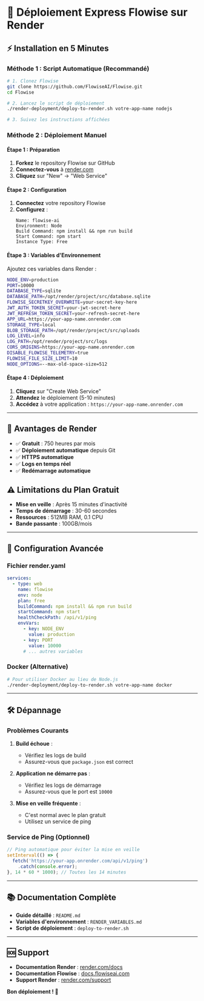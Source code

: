 # 🚀 Déploiement Express Flowise sur Render

## ⚡ Installation en 5 Minutes

### Méthode 1 : Script Automatique (Recommandé)

```bash
# 1. Clonez Flowise
git clone https://github.com/FlowiseAI/Flowise.git
cd Flowise

# 2. Lancez le script de déploiement
./render-deployment/deploy-to-render.sh votre-app-name nodejs

# 3. Suivez les instructions affichées
```

### Méthode 2 : Déploiement Manuel

#### Étape 1 : Préparation
1. **Forkez** le repository Flowise sur GitHub
2. **Connectez-vous** à [render.com](https://render.com/)
3. **Cliquez** sur "New" → "Web Service"

#### Étape 2 : Configuration
1. **Connectez** votre repository Flowise
2. **Configurez** :
   ```
   Name: flowise-ai
   Environment: Node
   Build Command: npm install && npm run build
   Start Command: npm start
   Instance Type: Free
   ```

#### Étape 3 : Variables d'Environnement
Ajoutez ces variables dans Render :

```bash
NODE_ENV=production
PORT=10000
DATABASE_TYPE=sqlite
DATABASE_PATH=/opt/render/project/src/database.sqlite
FLOWISE_SECRETKEY_OVERWRITE=your-secret-key-here
JWT_AUTH_TOKEN_SECRET=your-jwt-secret-here
JWT_REFRESH_TOKEN_SECRET=your-refresh-secret-here
APP_URL=https://your-app-name.onrender.com
STORAGE_TYPE=local
BLOB_STORAGE_PATH=/opt/render/project/src/uploads
LOG_LEVEL=info
LOG_PATH=/opt/render/project/src/logs
CORS_ORIGINS=https://your-app-name.onrender.com
DISABLE_FLOWISE_TELEMETRY=true
FLOWISE_FILE_SIZE_LIMIT=10
NODE_OPTIONS=--max-old-space-size=512
```

#### Étape 4 : Déploiement
1. **Cliquez** sur "Create Web Service"
2. **Attendez** le déploiement (5-10 minutes)
3. **Accédez** à votre application : `https://your-app-name.onrender.com`

---

## 🎯 Avantages de Render

- ✅ **Gratuit** : 750 heures par mois
- ✅ **Déploiement automatique** depuis Git
- ✅ **HTTPS automatique**
- ✅ **Logs en temps réel**
- ✅ **Redémarrage automatique**

## ⚠️ Limitations du Plan Gratuit

- **Mise en veille** : Après 15 minutes d'inactivité
- **Temps de démarrage** : 30-60 secondes
- **Ressources** : 512MB RAM, 0.1 CPU
- **Bande passante** : 100GB/mois

---

## 🔧 Configuration Avancée

### Fichier render.yaml
```yaml
services:
  - type: web
    name: flowise
    env: node
    plan: free
    buildCommand: npm install && npm run build
    startCommand: npm start
    healthCheckPath: /api/v1/ping
    envVars:
      - key: NODE_ENV
        value: production
      - key: PORT
        value: 10000
      # ... autres variables
```

### Docker (Alternative)
```bash
# Pour utiliser Docker au lieu de Node.js
./render-deployment/deploy-to-render.sh votre-app-name docker
```

---

## 🛠️ Dépannage

### Problèmes Courants

1. **Build échoue** :
   - Vérifiez les logs de build
   - Assurez-vous que `package.json` est correct

2. **Application ne démarre pas** :
   - Vérifiez les logs de démarrage
   - Assurez-vous que le port est `10000`

3. **Mise en veille fréquente** :
   - C'est normal avec le plan gratuit
   - Utilisez un service de ping

### Service de Ping (Optionnel)
```javascript
// Ping automatique pour éviter la mise en veille
setInterval(() => {
  fetch('https://your-app.onrender.com/api/v1/ping')
    .catch(console.error);
}, 14 * 60 * 1000); // Toutes les 14 minutes
```

---

## 📚 Documentation Complète

- **Guide détaillé** : `README.md`
- **Variables d'environnement** : `RENDER_VARIABLES.md`
- **Script de déploiement** : `deploy-to-render.sh`

---

## 🆘 Support

- **Documentation Render** : [render.com/docs](https://render.com/docs)
- **Documentation Flowise** : [docs.flowiseai.com](https://docs.flowiseai.com/)
- **Support Render** : [render.com/support](https://render.com/support)

**Bon déploiement ! 🚀**
